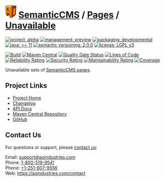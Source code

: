 # [<img src="ao-logo.png" alt="AO Logo" width="35" height="40">](https://github.com/ao-apps) [SemanticCMS](https://github.com/ao-apps/semanticcms) / [Pages](https://github.com/ao-apps/semanticcms-pages) / [Unavailable](https://github.com/ao-apps/semanticcms-pages-unavailable)

[![project: alpha](https://semanticcms.com/ao-badges/project-alpha.svg)](https://aoindustries.com/life-cycle#project-alpha)
[![management: preview](https://semanticcms.com/ao-badges/management-preview.svg)](https://aoindustries.com/life-cycle#management-preview)
[![packaging: developmental](https://semanticcms.com/ao-badges/packaging-developmental.svg)](https://aoindustries.com/life-cycle#packaging-developmental)  
[![java: &gt;= 11](https://semanticcms.com/ao-badges/java-11.svg)](https://docs.oracle.com/en/java/javase/11/)
[![semantic versioning: 2.0.0](https://semanticcms.com/ao-badges/semver-2.0.0.svg)](http://semver.org/spec/v2.0.0.html)
[![license: LGPL v3](https://semanticcms.com/ao-badges/license-lgpl-3.0.svg)](https://www.gnu.org/licenses/lgpl-3.0)

[![Build](https://github.com/ao-apps/semanticcms-pages-unavailable/workflows/Build/badge.svg?branch=master)](https://github.com/ao-apps/semanticcms-pages-unavailable/actions?query=workflow%3ABuild)
[![Maven Central](https://maven-badges.herokuapp.com/maven-central/com.semanticcms/semanticcms-pages-unavailable/badge.svg)](https://maven-badges.herokuapp.com/maven-central/com.semanticcms/semanticcms-pages-unavailable)
[![Quality Gate Status](https://sonarcloud.io/api/project_badges/measure?branch=master&project=com.semanticcms%3Asemanticcms-pages-unavailable&metric=alert_status)](https://sonarcloud.io/dashboard?branch=master&id=com.semanticcms%3Asemanticcms-pages-unavailable)
[![Lines of Code](https://sonarcloud.io/api/project_badges/measure?branch=master&project=com.semanticcms%3Asemanticcms-pages-unavailable&metric=ncloc)](https://sonarcloud.io/component_measures?branch=master&id=com.semanticcms%3Asemanticcms-pages-unavailable&metric=ncloc)  
[![Reliability Rating](https://sonarcloud.io/api/project_badges/measure?branch=master&project=com.semanticcms%3Asemanticcms-pages-unavailable&metric=reliability_rating)](https://sonarcloud.io/component_measures?branch=master&id=com.semanticcms%3Asemanticcms-pages-unavailable&metric=Reliability)
[![Security Rating](https://sonarcloud.io/api/project_badges/measure?branch=master&project=com.semanticcms%3Asemanticcms-pages-unavailable&metric=security_rating)](https://sonarcloud.io/component_measures?branch=master&id=com.semanticcms%3Asemanticcms-pages-unavailable&metric=Security)
[![Maintainability Rating](https://sonarcloud.io/api/project_badges/measure?branch=master&project=com.semanticcms%3Asemanticcms-pages-unavailable&metric=sqale_rating)](https://sonarcloud.io/component_measures?branch=master&id=com.semanticcms%3Asemanticcms-pages-unavailable&metric=Maintainability)
[![Coverage](https://sonarcloud.io/api/project_badges/measure?branch=master&project=com.semanticcms%3Asemanticcms-pages-unavailable&metric=coverage)](https://sonarcloud.io/component_measures?branch=master&id=com.semanticcms%3Asemanticcms-pages-unavailable&metric=Coverage)

Unavailable sets of [SemanticCMS pages](https://github.com/ao-apps/semanticcms-pages).

## Project Links
* [Project Home](https://semanticcms.com/pages/unavailable/)
* [Changelog](https://semanticcms.com/pages/unavailable/changelog)
* [API Docs](https://semanticcms.com/pages/unavailable/apidocs/)
* [Maven Central Repository](https://search.maven.org/artifact/com.semanticcms/semanticcms-pages-unavailable)
* [GitHub](https://github.com/ao-apps/semanticcms-pages-unavailable)

## Contact Us
For questions or support, please [contact us](https://aoindustries.com/contact):

Email: [support@aoindustries.com](mailto:support@aoindustries.com)  
Phone: [1-800-519-9541](tel:1-800-519-9541)  
Phone: [+1-251-607-9556](tel:+1-251-607-9556)  
Web: https://aoindustries.com/contact
